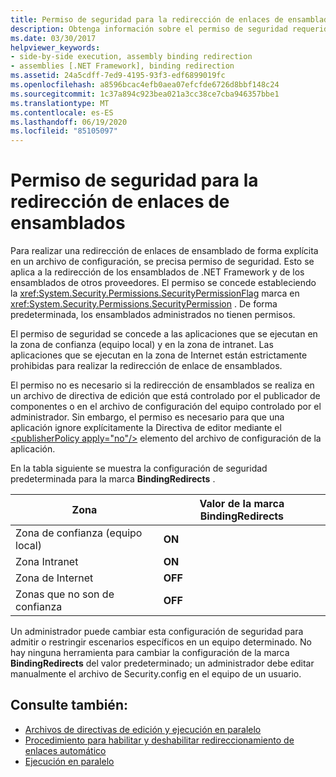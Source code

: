 ```yaml
---
title: Permiso de seguridad para la redirección de enlaces de ensamblados
description: Obtenga información sobre el permiso de seguridad requerido para la redirección de enlace de ensamblados explícita en un archivo de configuración de la aplicación en .NET.
ms.date: 03/30/2017
helpviewer_keywords:
- side-by-side execution, assembly binding redirection
- assemblies [.NET Framework], binding redirection
ms.assetid: 24a5cdff-7ed9-4195-93f3-edf6899019fc
ms.openlocfilehash: a8596bcac4efb0aea07efcfde6726d8bbf148c24
ms.sourcegitcommit: 1c37a894c923bea021a3cc38ce7cba946357bbe1
ms.translationtype: MT
ms.contentlocale: es-ES
ms.lasthandoff: 06/19/2020
ms.locfileid: "85105097"
---
```

# <a name="assembly-binding-redirection-security-permission"></a>Permiso de seguridad para la redirección de enlaces de ensamblados
Para realizar una redirección de enlaces de ensamblado de forma explícita en un archivo de configuración, se precisa permiso de seguridad. Esto se aplica a la redirección de los ensamblados de .NET Framework y de los ensamblados de otros proveedores. El permiso se concede estableciendo la <xref:System.Security.Permissions.SecurityPermissionFlag> marca en <xref:System.Security.Permissions.SecurityPermission> . De forma predeterminada, los ensamblados administrados no tienen permisos.  
  
 El permiso de seguridad se concede a las aplicaciones que se ejecutan en la zona de confianza (equipo local) y en la zona de intranet. Las aplicaciones que se ejecutan en la zona de Internet están estrictamente prohibidas para realizar la redirección de enlace de ensamblados.  
  
 El permiso no es necesario si la redirección de ensamblados se realiza en un archivo de directiva de edición que está controlado por el publicador de componentes o en el archivo de configuración del equipo controlado por el administrador. Sin embargo, el permiso es necesario para que una aplicación ignore explícitamente la Directiva de editor mediante el [\<publisherPolicy apply="no"/>](./file-schema/runtime/publisherpolicy-element.md) elemento del archivo de configuración de la aplicación.  
  
 En la tabla siguiente se muestra la configuración de seguridad predeterminada para la marca **BindingRedirects** .  
  
|Zona|Valor de la marca BindingRedirects|  
|----------|-----------------------------------|  
|Zona de confianza (equipo local)|**ON**|  
|Zona Intranet|**ON**|  
|Zona de Internet|**OFF**|  
|Zonas que no son de confianza|**OFF**|  
  
 Un administrador puede cambiar esta configuración de seguridad para admitir o restringir escenarios específicos en un equipo determinado. No hay ninguna herramienta para cambiar la configuración de la marca **BindingRedirects** del valor predeterminado; un administrador debe editar manualmente el archivo de Security.config en el equipo de un usuario.  
  
## <a name="see-also"></a>Consulte también:

- [Archivos de directivas de edición y ejecución en paralelo](https://docs.microsoft.com/previous-versions/dotnet/netframework-4.0/06d2bae3(v=vs.100))
- [Procedimiento para habilitar y deshabilitar redireccionamiento de enlaces automático](how-to-enable-and-disable-automatic-binding-redirection.md)
- [Ejecución en paralelo](../deployment/side-by-side-execution.md)
